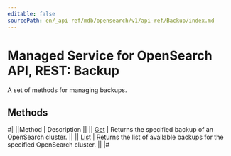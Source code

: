 ```yaml
---
editable: false
sourcePath: en/_api-ref/mdb/opensearch/v1/api-ref/Backup/index.md
---
```


# Managed Service for OpenSearch API, REST: Backup

A set of methods for managing backups.

## Methods

#|
||Method | Description ||
|| [Get](get.md) | Returns the specified backup of an OpenSearch cluster. ||
|| [List](list.md) | Returns the list of available backups for the specified OpenSearch cluster. ||
|#
